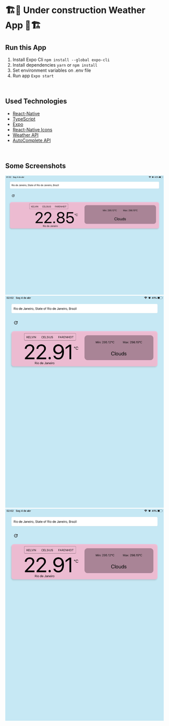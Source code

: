 # 🏗️🚧 Under construction Weather App 🚧🏗️

## Run this App

1. Install Expo Cli ```npm install --global expo-cli```
2. Install dependencies ```yarn``` or ```npm install```
3. Set environment variables on .env file
4. Run app ```Expo start```

<br/>

## Used Technologies

- [React-Native](https://reactnative.dev/docs/getting-started)
- [TypeScript](https://www.typescriptlang.org/docs/handbook/2/basic-types.html)
- [Expo](https://docs.expo.dev/)
- [React-Native Icons](https://github.com/oblador/react-native-vector-icons)
- [Weather API](https://openweathermap.org/current)
- [AutoComplete API](https://github.com/FaridSafi/react-native-google-places-autocomplete)

<br/>

## Some Screenshots

![Screenshot tela deitada](./assets/images/screenshot01.jpg)
![Screenshot tela em pé](./assets/images/screenshot02.jpg)
![Screenshot tela em pé de celular](./assets/images/screenshot02.jpg)
